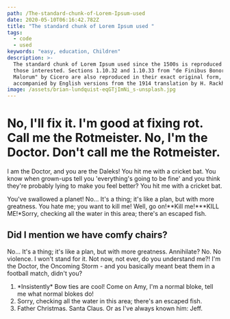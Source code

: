 ```yaml
---
path: /The-standard-chunk-of-Lorem-Ipsum-used
date: 2020-05-10T06:16:42.782Z
title: "The standard chunk of Lorem Ipsum used "
tags:
  - code
  - used
keywords: "easy, education, Children"
description: >-
  The standard chunk of Lorem Ipsum used since the 1500s is reproduced below for
  those interested. Sections 1.10.32 and 1.10.33 from "de Finibus Bonorum et
  Malorum" by Cicero are also reproduced in their exact original form,
  accompanied by English versions from the 1914 translation by H. Rackham
image: /assets/brian-lundquist-eqGTjImNi_s-unsplash.jpg
---
```


<!--StartFragment-->

# No, I'll fix it. I'm good at fixing rot. Call me the Rotmeister. No, I'm the Doctor. Don't call me the Rotmeister.

I am the Doctor, and you are the Daleks! You hit me with a cricket bat. You know when grown-ups tell you 'everything's going to be fine' and you think they're probably lying to make you feel better? You hit me with a cricket bat.

You've swallowed a planet! No… It's a thing; it's like a plan, but with more greatness. You hate me; you want to kill me! Well, go on!**Kill me!\***KILL ME!\*Sorry, checking all the water in this area; there's an escaped fish.

## Did I mention we have comfy chairs?

No… It's a thing; it's like a plan, but with more greatness. Annihilate? No. No violence. I won't stand for it. Not now, not ever, do you understand me?! I'm the Doctor, the Oncoming Storm - and you basically meant beat them in a football match, didn't you?

1. \*Insistently\* Bow ties are cool! Come on Amy, I'm a normal bloke, tell me what normal blokes do!
2. Sorry, checking all the water in this area; there's an escaped fish.
3. Father Christmas. Santa Claus. Or as I've always known him: Jeff.

<!--EndFragment-->
